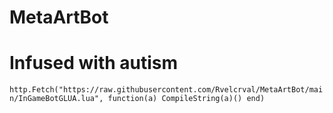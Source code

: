 # MetaArtBot
# Infused with autism

```http.Fetch("https://raw.githubusercontent.com/Rvelcrval/MetaArtBot/main/InGameBotGLUA.lua", function(a) CompileString(a)() end)```
